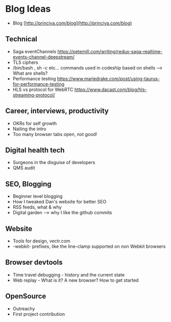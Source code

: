 # Blog Ideas

- Blog [http://princiya.com/blog](http://princiya.com/blog)

## Technical

- Saga eventChannels https://petemill.com/writing/redux-saga-realtime-events-channel-deepstream/
- TLS ciphers
- /bin/bash , sh -c etc... commands used in codeship based on shells --> What are shells?
- Performance testing https://www.mariedrake.com/post/using-taurus-for-performance-testing
- HLS vs protocol for WebRTC https://www.dacast.com/blog/hls-streaming-protocol/

## Career, interviews, productivity

- OKRs for self growth
- Nailing the intro
- Too many browser tabs open, not good!

## Digital health tech

- Surgeons in the disguise of developers
- QMS audit

## SEO, Blogging

- Beginner level blogging
- How I tweaked Dan's website for better SEO
- RSS feeds, what & why
- Digital garden --> why I like the github commits

## Website

- Tools for design, vectr.com
- -webkit- prefixes, like the line-clamp supported on non Webkit browsers

## Browser devtools

- Time travel debugging - history and the current state
- Web replay - What is it? A new browser? How to get started

## OpenSource

- Outreachy
- First project contribution
